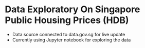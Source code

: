 # Data Exploratory On Singapore Public Housing Prices (HDB)
- Data source connected to data.gov.sg for live update
- Currently using Jupyter notebook for exploring the data